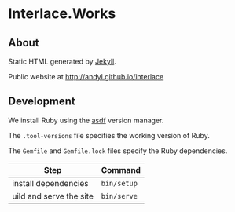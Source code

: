 # Interlace.Works 

## About 

Static HTML generated by [Jekyll](https://jekyllrb.com).

Public website at http://andyl.github.io/interlace

## Development 

We install Ruby using the [asdf](https://asdf-vm.com/) version manager.

The `.tool-versions` file specifies the working version of Ruby.

The `Gemfile` and `Gemfile.lock` files specify the Ruby dependencies.

| Step                    | Command     |
|-------------------------|-------------|
| install dependencies    | `bin/setup` |
| uild and serve the site | `bin/serve` |

